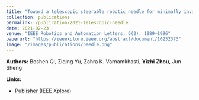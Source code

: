 ```yaml
---
title: "Toward a telescopic steerable robotic needle for minimally invasive tissue biopsy"
collection: publications
permalink: /publication/2021-telescopic-needle
date: 2021-02-23
venue: "IEEE Robotics and Automation Letters, 6(2): 1989–1996"
paperurl: "https://ieeexplore.ieee.org/abstract/document/10232373"
image: "/images/publications/needle.png"
---
```


**Authors:** Boshen Qi, Ziqing Yu, Zahra K. Varnamkhasti, **Yizhi Zhou**, Jun Sheng  

**Links:**  
- [Publisher (IEEE Xplore)](https://ieeexplore.ieee.org/document/9345374)  
